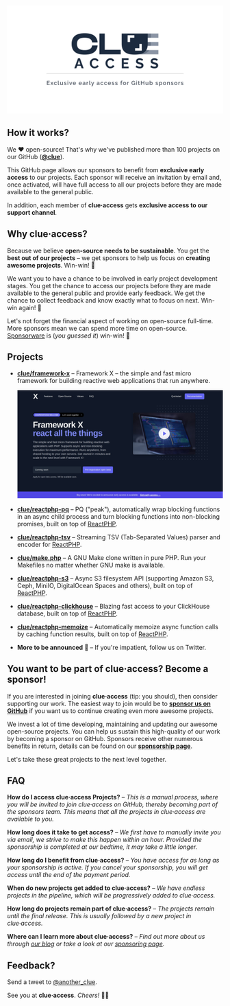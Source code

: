 ![clue-access](clue-access.png)

## How it works?

We ❤️ open-source! That's why we've published more than 100 projects on our GitHub ([**@clue**](https://github.com/clue)).

This GitHub page allows our sponsors to benefit from **exclusive early access** to our projects.
Each sponsor will receive an invitation by email and, once activated, will have full access to all our projects before they are made available to the general public.

In addition, each member of **clue·access** gets **exclusive access to our support channel**.

## Why clue·access?

Because we believe **open-source needs to be sustainable**.
You get the **best out of our projects** – we get sponsors to help us focus on **creating awesome projects**.
Win-win! 💪

We want you to have a chance to be involved in early project development stages.
You get the chance to access our projects before they are made available to the general public and provide early feedback.
We get the chance to collect feedback and know exactly what to focus on next.
Win-win again! 💪

Let's not forget the financial aspect of working on open-source full-time.
More sponsors mean we can spend more time on open-source.
[Sponsorware](https://github.com/sponsorware/docs) is (*you guessed it*) win-win! 💪

## Projects

* [**clue/framework-x**](https://github.com/clue/framework-x) –
  Framework X – the simple and fast micro framework for building reactive web applications that run anywhere.

  [![framework-x](framework-x.jpeg)](https://framework-x.clue.engineering/)

* [**clue/reactphp-pq**](https://github.com/clue/reactphp-pq) –
  PQ ("peak"), automatically wrap blocking functions in an async child process and turn blocking functions into non-blocking promises,
  built on top of [ReactPHP](https://reactphp.org/).

* [**clue/reactphp-tsv**](https://github.com/clue/reactphp-tsv) –
  Streaming TSV (Tab-Separated Values) parser and encoder for [ReactPHP](https://reactphp.org/).

* [**clue/make.php**](https://github.com/clue/make.php) –
  A GNU Make clone written in pure PHP. Run your Makefiles no matter whether GNU make is available.

* [**clue/reactphp-s3**](https://github.com/clue/reactphp-s3) –
  Async S3 filesystem API (supporting Amazon S3, Ceph, MiniIO, DigitalOcean Spaces and others),
  built on top of [ReactPHP](https://reactphp.org/).

* [**clue/reactphp-clickhouse**](https://github.com/clue/reactphp-clickhouse) –
  Blazing fast access to your ClickHouse database, built on top of [ReactPHP](https://reactphp.org/).

* [**clue/reactphp-memoize**](https://github.com/clue/reactphp-memoize) –
  Automatically memoize async function calls by caching function results,
  built on top of [ReactPHP](https://reactphp.org/).

* **More to be announced** 🤫 –
  If you're impatient, follow us on Twitter.

## You want to be part of clue·access? Become a sponsor!

If you are interested in joining **clue·access** (tip: you should), then consider supporting our work. 
The easiest way to join would be to [**sponsor us on GitHub**](https://github.com/sponsors/clue) if you want us to continue creating even more awesome projects.

We invest a lot of time developing, maintaining and updating our awesome open-source projects. You can help us sustain this high-quality of our work by becoming a sponsor on GitHub. Sponsors receive other numerous benefits in return, details can be found on our [**sponsorship page**](https://github.com/sponsors/clue).

Let's take these great projects to the next level together.

## FAQ

**How do I access clue·access Projects?** – 
*This is a manual process, where you will be invited to join clue·access on GitHub,
thereby becoming part of the sponsors team. This means that all the projects in clue·access are
available to you.*

**How long does it take to get access?** –
*We first have to manually invite you via email, we strive to make this happen within an hour. Provided the sponsorship is completed at our bedtime, it may take a little longer.*

**How long do I benefit from clue·access?** –
*You have access for as long as your sponsorship is active. If you cancel your sponsorship, you will
get access until the end of the payment period.*

**When do new projects get added to clue·access?** –
*We have endless projects in the pipeline, which will be progressively added to clue·access.*

**How long do projects remain part of clue·access?** –
*The projects remain until the final release. This is usually followed by a new project in clue·access.*

**Where can I learn more about clue·access?** –
*Find out more about us through [our blog](https://clue.engineering/2020/introducing-clue-access) or take a look at our [sponsoring page](https://github.com/sponsors/clue).*

## Feedback?

Send a tweet to [@another_clue](https://twitter.com/another_clue).

See you at **clue·access**.
*Cheers!* 🎉💥
